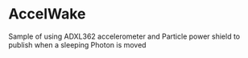 # AccelWake
Sample of using ADXL362 accelerometer and Particle power shield to publish when a sleeping Photon is moved
